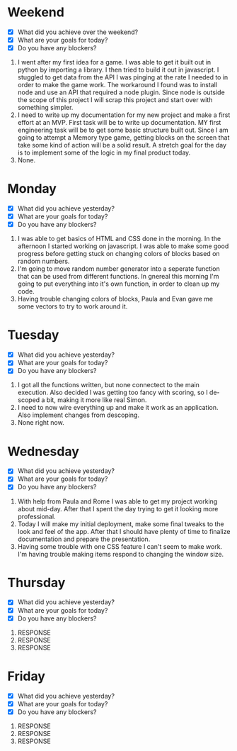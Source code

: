 # Weekend
- [x] What did you achieve over the weekend?
- [x] What are your goals for today?
- [x] Do you have any blockers?
1. I went after my first idea for a game. I was able to get it built out in python by importing a library. I then tried to build it out in javascript. I stuggled to get data from the API I was pinging at the rate I needed to in order to make the game work. The workaround I found was to install node and use an API that required a node plugin. Since node is outside the scope of this project I will scrap this project and start over with something simpler. 
2. I need to write up my documentation for my new project and make a first effort at an MVP. First task will be to write up documentation. MY first engineering task will be to get some basic structure built out. Since I am going to attempt a Memory type game, getting blocks on the screen that take some kind of action will be a solid result. A stretch goal for the day is to implement some of the logic in my final product today. 
3. None. 

# Monday
- [x] What did you achieve yesterday?
- [x] What are your goals for today?
- [x] Do you have any blockers?
1. I was able to get basics of HTML and CSS done in the morning. In the afternoon I started working on javascript. I was able to make some good progress before getting stuck on changing colors of blocks based on random numbers. 
2. I'm going to move random number generator into a seperate function that can be used from different functions. In gnereal this morning I'm going to put everything into it's own function, in order to clean up my code. 
3. Having trouble changing colors of blocks, Paula and Evan gave me some vectors to try to work around it. 

# Tuesday
- [x] What did you achieve yesterday?
- [x] What are your goals for today?
- [x] Do you have any blockers?
1. I got all the functions written, but none connectect to the main execution. Also decided I was getting too fancy with scoring, so I de-scoped a bit, making it more like real Simon. 
2. I need to now wire everything up and make it work as an application. Also implement changes from descoping. 
3. None right now. 

# Wednesday
- [x] What did you achieve yesterday?
- [x] What are your goals for today?
- [x] Do you have any blockers?
1. With help from Paula and Rome I was able to get my project working about mid-day. After that I spent the day trying to get it looking more professional. 
2. Today I will make my initial deployment, make some final tweaks to the look and feel of the app. After that I should have plenty of time to finalize documentation and prepare the presentation. 
3. Having some trouble with one CSS feature I can't seem to make work. I'm having trouble making items respond to changing the window size. 

# Thursday
- [x] What did you achieve yesterday?
- [x] What are your goals for today?
- [x] Do you have any blockers?
1. RESPONSE
2. RESPONSE
3. RESPONSE

# Friday
- [x] What did you achieve yesterday?
- [x] What are your goals for today?
- [x] Do you have any blockers?
1. RESPONSE
2. RESPONSE
3. RESPONSE

